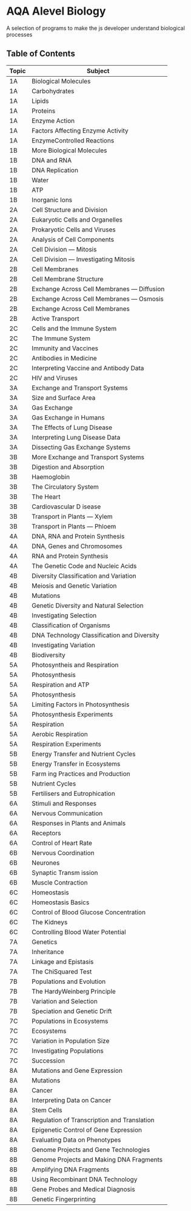 # AQA Alevel Biology

A selection of programs to make the js developer understand biological processes

 <!-- table of topics -->

## Table of Contents

| Topic | Subject                                     |
| ----- | ------------------------------------------- |
| 1A    | Biological Molecules                        |
| 1A    | Carbohydrates                               |
| 1A    | Lipids                                      |
| 1A    | Proteins                                    |
| 1A    | Enzyme Action                               |
| 1A    | Factors Affecting Enzyme Activity           |
| 1A    | EnzymeControlled Reactions                  |
| 1B    | More Biological Molecules                   |
| 1B    | DNA and RNA                                 |
| 1B    | DNA Replication                             |
| 1B    | Water                                       |
| 1B    | ATP                                         |
| 1B    | Inorganic Ions                              |
| 2A    | Cell Structure and Division                 |
| 2A    | Eukaryotic Cells and Organelles             |
| 2A    | Prokaryotic Cells and Viruses               |
| 2A    | Analysis of Cell Components                 |
| 2A    | Cell Division — Mitosis                     |
| 2A    | Cell Division — Investigating Mitosis       |
| 2B    | Cell Membranes                              |
| 2B    | Cell Membrane Structure                     |
| 2B    | Exchange Across Cell Membranes — Diffusion  |
| 2B    | Exchange Across Cell Membranes — Osmosis    |
| 2B    | Exchange Across Cell Membranes              |
| 2B    | Active Transport                            |
| 2C    | Cells and the Immune System                 |
| 2C    | The Immune System                           |
| 2C    | Immunity and Vaccines                       |
| 2C    | Antibodies in Medicine                      |
| 2C    | Interpreting Vaccine and Antibody Data      |
| 2C    | HIV and Viruses                             |
| 3A    | Exchange and Transport Systems              |
| 3A    | Size and Surface Area                       |
| 3A    | Gas Exchange                                |
| 3A    | Gas Exchange in Humans                      |
| 3A    | The Effects of Lung Disease                 |
| 3A    | Interpreting Lung Disease Data              |
| 3A    | Dissecting Gas Exchange Systems             |
| 3B    | More Exchange and Transport Systems         |
| 3B    | Digestion and Absorption                    |
| 3B    | Haemoglobin                                 |
| 3B    | The Circulatory System                      |
| 3B    | The Heart                                   |
| 3B    | Cardiovascular D isease                     |
| 3B    | Transport in Plants — Xylem                 |
| 3B    | Transport in Plants — Phloem                |
| 4A    | DNA, RNA and Protein Synthesis              |
| 4A    | DNA, Genes and Chromosomes                  |
| 4A    | RNA and Protein Synthesis                   |
| 4A    | The Genetic Code and Nucleic Acids          |
| 4B    | Diversity Classification and Variation      |
| 4B    | Meiosis and Genetic Variation               |
| 4B    | Mutations                                   |
| 4B    | Genetic Diversity and Natural Selection     |
| 4B    | Investigating Selection                     |
| 4B    | Classification of Organisms                 |
| 4B    | DNA Technology Classification and Diversity |
| 4B    | Investigating Variation                     |
| 4B    | Biodiversity                                |
| 5A    | Photosyntheis and Respiration               |
| 5A    | Photosynthesis                              |
| 5A    | Respiration and ATP                         |
| 5A    | Photosynthesis                              |
| 5A    | Limiting Factors in Photosynthesis          |
| 5A    | Photosynthesis Experiments                  |
| 5A    | Respiration                                 |
| 5A    | Aerobic Respiration                         |
| 5A    | Respiration Experiments                     |
| 5B    | Energy Transfer and Nutrient Cycles         |
| 5B    | Energy Transfer in Ecosystems               |
| 5B    | Farm ing Practices and Production           |
| 5B    | Nutrient Cycles                             |
| 5B    | Fertilisers and Eutrophication              |
| 6A    | Stimuli and Responses                       |
| 6A    | Nervous Communication                       |
| 6A    | Responses in Plants and Animals             |
| 6A    | Receptors                                   |
| 6A    | Control of Heart Rate                       |
| 6B    | Nervous Coordination                        |
| 6B    | Neurones                                    |
| 6B    | Synaptic Transm ission                      |
| 6B    | Muscle Contraction                          |
| 6C    | Homeostasis                                 |
| 6C    | Homeostasis Basics                          |
| 6C    | Control of Blood Glucose Concentration      |
| 6C    | The Kidneys                                 |
| 6C    | Controlling Blood Water Potential           |
| 7A    | Genetics                                    |
| 7A    | Inheritance                                 |
| 7A    | Linkage and Epistasis                       |
| 7A    | The ChiSquared Test                         |
| 7B    | Populations and Evolution                   |
| 7B    | The HardyWeinberg Principle                 |
| 7B    | Variation and Selection                     |
| 7B    | Speciation and Genetic Drift                |
| 7C    | Populations in Ecosystems                   |
| 7C    | Ecosystems                                  |
| 7C    | Variation in Population Size                |
| 7C    | Investigating Populations                   |
| 7C    | Succession                                  |
| 8A    | Mutations and Gene Expression               |
| 8A    | Mutations                                   |
| 8A    | Cancer                                      |
| 8A    | Interpreting Data on Cancer                 |
| 8A    | Stem Cells                                  |
| 8A    | Regulation of Transcription and Translation |
| 8A    | Epigenetic Control of Gene Expression       |
| 8A    | Evaluating Data on Phenotypes               |
| 8B    | Genome Projects and Gene Technologies       |
| 8B    | Genome Projects and Making DNA Fragments    |
| 8B    | Amplifying DNA Fragments                    |
| 8B    | Using Recombinant DNA Technology            |
| 8B    | Gene Probes and Medical Diagnosis           |
| 8B    | Genetic Fingerprinting                      |
